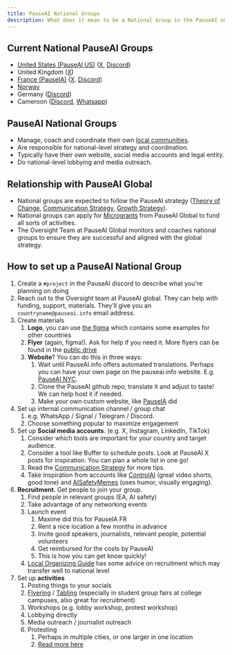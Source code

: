 ```yaml
---
title: PauseAI National Groups
description: What does it mean to be a National Group in the PauseAI network?
---
```


## Current National PauseAI Groups

- [United States (PauseAI US)](https://pauseai-us.org/) ([X](https://x.com/PauseAIus), [Discord](https://discord.gg/TmpmYejE3e))
- United Kingdom ([X](https://x.com/PauseAI_UK))
- [France (PauseIA)](https://pauseia.fr/) ([X](https://x.com/pause_ia). [Discord](https://discord.gg/vyXGd7AeGc))
- [Norway](https://pauseai.no/)
- Germany ([Discord](https://discord.gg/VuVVyJQ37M))
- Cameroon ([Discord](https://discord.gg/JCJBSmDv), [Whatsapp](https://chat.whatsapp.com/EmSo5C486JzDdFOiojByje))

## PauseAI National Groups

- Manage, coach and coordinate their own [local communities](/communities).
- Are responsible for national-level strategy and coordination.
- Typically have their own website, social media accounts and legal entity.
- Do national-level lobbying and media outreach.

## Relationship with PauseAI Global

- National groups are expected to follow the PauseAI strategy ([Theory of Change](/theory-of-change), [Communication Strategy](/communication-strategy), [Growth Strategy](/growth-strategy)).
- National groups can apply for [Microgrants](/microgrants) from PauseAI Global to fund all sorts of activities.
- The Oversight Team at PauseAI Global monitors and coaches national groups to ensure they are successful and aligned with the global strategy.

## How to set up a PauseAI National Group

1.  Create a `#project` in the PauseAI discord to describe what you're planning on doing
2.  Reach out to the Oversight team at PauseAI global. They can help with funding, support, materials. They'll give you an `countryname@pauseai.info` email address.
3.  Create materials
    1.  **Logo**, you can use [the figma](https://www.figma.com/design/iQ4PHQTi1vAVmT9Lckazqt/PauseAI-designs---editable) which contains some examples for other countries
    1.  **Flyer** (again, figma!). Ask for help if you need it. More flyers can be found in the [public drive](https://drive.google.com/drive/u/1/folders/1bQ_MZ8giK-Mee4ABkO0BgcFInaXruNpa)
    1.  **Website**? You can do this in three ways:
        1.  Wait until PauseAI.info offers automated translations. Perhaps you can have your own page on the pauseai.info website. E.g. [PauseAI NYC](/nyc-action).
        2.  Clone the PauseAI github repo, translate it and adjust to taste! We can help host it if needed.
        3.  Make your own custom website, like [PauseIA](https://pauseia.fr/) did
4.  Set up internal communication channel / group chat
    1.  e.g. WhatsApp / Signal / Telegram / Discord.
    2.  Choose something popular to maximize engagement
5.  Set up **Social media accounts**. (e.g. X, Instagram, LinkedIn, TikTok)
    1.  Consider which tools are important for your country and target audience.
    2.  Consider a tool like Buffer to schedule posts. Look at PauseAI X posts for inspiration. You can plan a whole list in one go!
    3.  Read the [Communication Strategy](/communication-strategy) for more tips.
    4.  Take inspiration from accounts like [ControlAI](https://x.com/ai_ctrl/) (great video shorts, good tone) and [AISafetyMemes](https://x.com/AISafetyMemes) (uses humor, visually engaging).
6.  **Recruitment**. Get people to join your group.
    1.  Find people in relevant groups (EA, AI safety)
    2.  Take advantage of any networking events
    3.  Launch event
        1.  Maxime did this for PauseIA FR
        2.  Rent a nice location a few months in advance
        3.  Invite good speakers, journalists, relevant people, potential volunteers
        4.  Get reimbursed for the costs by PauseAI
        5.  This is how you can get know quickly!
    4.  [Local Organizing Guide](/local-organizing) has some advice on recruitment which may transfer well to national level
7.  Set up **activities**
    1.  Posting things to your socials
    2.  [Flyering](/flyering) / [Tabling](/tabling) (especially in student group fairs at college campuses, also great for recruitment)
    3.  Workshops (e.g. lobby workshop, protest workshop)
    4.  Lobbying directly
    5.  Media outreach / journalist outreach
    6.  Protesting
        1.  Perhaps in multiple cities, or one larger in one location
        2.  [Read more here](/organizing-a-protest)
